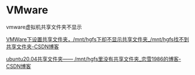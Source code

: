 # VMware

vmware虚拟机共享文件夹不显示

[VMWare下设置共享文件夹，/mnt/hgfs下却不显示共享文件夹_/mnt/hgfs找不到共享文件夹-CSDN博客](https://blog.csdn.net/qq_45630224/article/details/121462127)

[ubuntu20.04共享文件夹—— /mnt/hgfs里没有共享文件夹_恋雪1986的博客-CSDN博客](https://blog.csdn.net/u012523921/article/details/132358834?spm=1001.2101.3001.6650.2&utm_medium=distribute.pc_relevant.none-task-blog-2~default~CTRLIST~Rate-2-132358834-blog-121462127.235^v38^pc_relevant_sort_base2&depth_1-utm_source=distribute.pc_relevant.none-task-blog-2~default~CTRLIST~Rate-2-132358834-blog-121462127.235^v38^pc_relevant_sort_base2&utm_relevant_index=5)